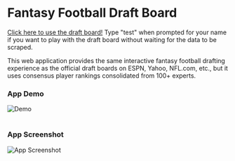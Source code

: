 # Fantasy Football Draft Board

[Click here to use the draft board!](http://54.162.53.255/) Type "test" when prompted for your name if you want to play with the draft board without waiting for the data to be scraped.
<br>

This web application provides the same interactive fantasy football drafting experience as the official draft boards on ESPN, Yahoo, NFL.com, etc., but it uses consensus player rankings consolidated from 100+ experts.

### App Demo
![Demo](app/static/img/fantasy_football_recording.gif)
<br>
<br>
### App Screenshot
![App Screenshot](app/static/img/app_pic.png)
